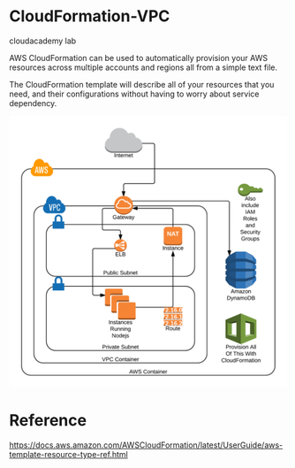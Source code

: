 # CloudFormation-VPC
 cloudacademy lab
 
 AWS CloudFormation can be used to automatically provision your AWS resources across multiple accounts and regions all from a simple text file. 
 
 The CloudFormation template will describe all of your resources that you need, and their configurations without having to worry about service dependency.

![arch](scalable_devops_-_planning_-_001-desired-arch-5d6d38d4-512c-4870-aa09-e5c9ee010e0f.png)

# Reference
https://docs.aws.amazon.com/AWSCloudFormation/latest/UserGuide/aws-template-resource-type-ref.html
